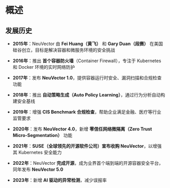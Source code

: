 # 概述



## 发展历史



- **2015年**：NeuVector 由 **Fei Huang（黄飞）** 和 **Gary Duan（段赛）** 在美国硅谷创立，目标是解决容器和微服务环境的安全挑战
- **2016年**：推出 **首个容器防火墙**（Container Firewall），专注于 Kubernetes 和 Docker 环境的实时网络防护
- **2017年**：发布 **NeuVector 1.0**，提供容器运行时安全、漏洞扫描和合规检查功能

- **2018年**：推出 **自动策略生成（Auto Policy Learning）**，通过行为分析自动构建安全基线
- **2019年**：增强 **CIS Benchmark 合规检查**，帮助企业满足金融、医疗等行业监管要求
- **2020年**：发布 **NeuVector 4.0**，新增 **零信任网络微隔离（Zero Trust Micro-Segmentation）** 功能
- **2021年**：**SUSE（全球领先的开源软件公司）宣布收购 NeuVector**，以增强其 Kubernetes 安全能力
- **2022年**：NeuVector **完成开源**，成为业界首个端到端的开源容器安全平台，同年发布 **NeuVector 5.0**
- **2023年**：新增 **AI 驱动的异常检测**，减少误报率